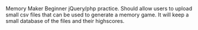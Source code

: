 Memory Maker
Beginner jQuery/php practice. Should allow users to upload small csv files that can be used to generate a memory game.
It will keep a small database of the files and their highscores.
